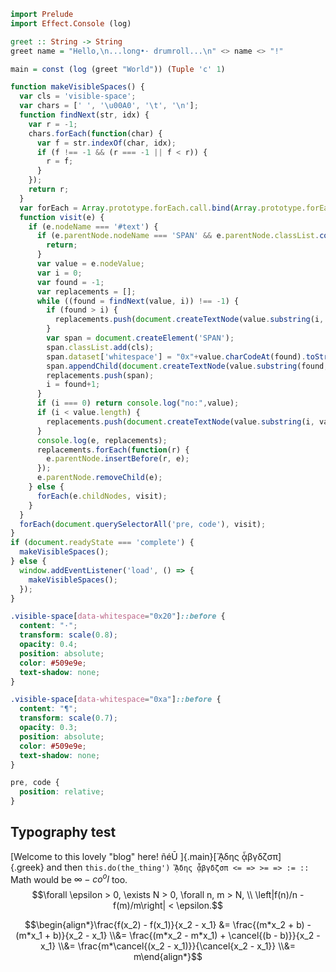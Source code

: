 ```haskell
import Prelude
import Effect.Console (log)

greet :: String -> String
greet name = "Hello,\n...long•· drumroll...\n" <> name <> "!"

main = const (log (greet "World")) (Tuple 'c' 1)
```

```javascript
function makeVisibleSpaces() {
  var cls = 'visible-space';
  var chars = [' ', '\u00A0', '\t', '\n'];
  function findNext(str, idx) {
    var r = -1;
    chars.forEach(function(char) {
      var f = str.indexOf(char, idx);
      if (f !== -1 && (r === -1 || f < r)) {
        r = f;
      }
    });
    return r;
  }
  var forEach = Array.prototype.forEach.call.bind(Array.prototype.forEach);
  function visit(e) {
    if (e.nodeName === '#text') {
      if (e.parentNode.nodeName === 'SPAN' && e.parentNode.classList.contains(cls)) {
        return;
      }
      var value = e.nodeValue;
      var i = 0;
      var found = -1;
      var replacements = [];
      while ((found = findNext(value, i)) !== -1) {
        if (found > i) {
          replacements.push(document.createTextNode(value.substring(i, found)));
        }
        var span = document.createElement('SPAN');
        span.classList.add(cls);
        span.dataset['whitespace'] = "0x"+value.charCodeAt(found).toString(16);
        span.appendChild(document.createTextNode(value.substring(found, found+1)));
        replacements.push(span);
        i = found+1;
      }
      if (i === 0) return console.log("no:",value);
      if (i < value.length) {
        replacements.push(document.createTextNode(value.substring(i, value.length)));
      }
      console.log(e, replacements);
      replacements.forEach(function(r) {
        e.parentNode.insertBefore(r, e);
      });
      e.parentNode.removeChild(e);
    } else {
      forEach(e.childNodes, visit);
    }
  }
  forEach(document.querySelectorAll('pre, code'), visit);
}
if (document.readyState === 'complete') {
  makeVisibleSpaces();
} else {
  window.addEventListener('load', () => {
    makeVisibleSpaces();
  });
}
```

```css
.visible-space[data-whitespace="0x20"]::before {
  content: "·";
  transform: scale(0.8);
  opacity: 0.4;
  position: absolute;
  color: #509e9e;
  text-shadow: none;
}

.visible-space[data-whitespace="0xa"]::before {
  content: "¶";
  transform: scale(0.7);
  opacity: 0.3;
  position: absolute;
  color: #509e9e;
  text-shadow: none;
}

pre, code {
  position: relative;
}
```

Typography test
---------------

[Welcome to this lovely "blog" here! ñéŪ ]{.main}[ᾍδης
ᾇβγδζσπ]{.greek} and
then `this.do(the_thing') ᾍδης ᾇβγδζσπ <= => >= => := ::`\
Math would be $\infty-co^ol$ too.
$$\forall \epsilon > 0, \exists N > 0, \forall n, m > N, \\ \left|f(n)/n - f(m)/m\right| < \epsilon.$$

$$\begin{align*}\frac{f(x_2) - f(x_1)}{x_2 - x_1} &= \frac{(m*x_2 + b) - (m*x_1 + b)}{x_2 - x_1} \\&= \frac{(m*x_2 - m*x_1) + \cancel{(b - b)}}{x_2 - x_1} \\&= \frac{m*\cancel{(x_2 - x_1)}}{\cancel{x_2 - x_1}} \\&= m\end{align*}$$
